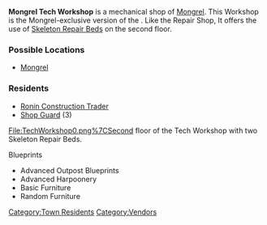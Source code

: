 **Mongrel Tech Workshop** is a mechanical shop of
[Mongrel](Mongrel_(Faction).md "wikilink"). This Workshop is the
Mongrel-exclusive version of the [](Travel_and_Repairs_Shop.md). Like the Repair Shop, It
offers the use of [Skeleton Repair Beds](Skeleton_Repair_Bed.md "wikilink")
on the second floor.

### Possible Locations

- [Mongrel](Mongrel.md "wikilink")

### Residents

- [Ronin Construction Trader](Ronin_Construction_Trader.md "wikilink")
- [Shop Guard](Shop_Guard.md "wikilink") (3)

<File:TechWorkshop0.png%7CSecond> floor of the Tech Workshop with two
Skeleton Repair Beds.

Blueprints

- Advanced Outpost Blueprints
- Advanced Harpoonery
- Basic Furniture
- Random Furniture

[Category:Town Residents](Category:Town_Residents "wikilink")
[Category:Vendors](Category:Vendors "wikilink")